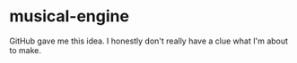 # musical-engine
GitHub gave me this idea. I honestly don't really have a clue what I'm about to make.
